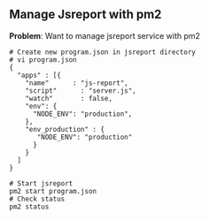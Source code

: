 ## Manage Jsreport with pm2

**Problem**: Want to manage jsreport service with pm2

```
# Create new program.json in jsreport directory
# vi program.json
{
  "apps" : [{
    "name"      : "js-report",
    "script"      : "server.js",
    "watch"       : false,
    "env": {
      "NODE_ENV": "production",
    },
    "env_production" : {
       "NODE_ENV": "production"
      }
    }
  ]
}

# Start jsreport
pm2 start program.json
# Check status
pm2 status
```



